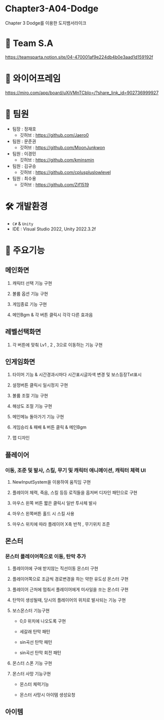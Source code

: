# Chapter3-A04-Dodge
Chapter 3 Dodge를 이용한 도지뱀서라이크

# 🎈 Team S.A
https://teamsparta.notion.site/04-470001af9e224db4b0e3aad1d159192f

# 🍺 와이어프레임
https://miro.com/app/board/uXjVMnTCbIo=/?share_link_id=902736999927

# 👬 팀원
* 팀장 : 정재호 
    * 깃허브 : https://github.com/Jaero0
* 팀원 : 문준권
    * 깃허브 : https://github.com/MoonJunkwon
* 팀원 : 이경민
    * 깃허브 : https://github.com/kminsmin
* 팀원 : 김규승
    * 깃허브 : https://github.com/cpluspluslowlevel
* 팀원 : 최수용
    * 깃허브 : https://github.com/Zif1519

# 🛠 개발환경
* `C#` & `Unity`
* IDE : Visual Studio 2022, Unity 2022.3.2f

# 📃 주요기능

## 메인화면
1. 캐릭터 선택 기능 구현

2. 볼륨 옵션 기능 구현

3. 게임종료 기능 구현

4. 메인Bgm & 각 버튼 클릭시 각각 다른 효과음

## 레벨선택화면
1. 각 버튼에 맞춰 Lv1 , 2 , 3으로 이동하는 기능 구현

## 인게임화면
1. 타이머 기능 & 시간경과시마다 시간표시글자색 변경 및 보스등장Txt표시

2. 설정버튼 클릭시 일시정지 구현

3. 볼륨 조절 기능 구현

4. 해상도 조절 기능 구현

5. 메인메뉴 돌아가기 기능 구현

6. 게임승리 & 패배 & 버튼 클릭 & 메인Bgm 

7. 맵 디자인

## 플레이어
### 이동, 조준 및 발사, 스킬, 무기 및 캐릭터 애니메이션, 캐릭터 체력 UI
1. NewInputSystem을 이용하여 움직임 구현

2. 플레이어 체력, 죽음, 스킬 등등 로직들을 옵저버 디자인 패턴으로 구현

3. 마우스 왼쪽 버튼 짧은 클릭시 일반 투사체 발사

4. 마우스 왼쪽버튼 홀드 시 스킬 사용

5. 마우스 위치에 따라 플레이어 X축 반적 , 무기위치 조준

## 몬스터
### 몬스터 플레이어쪽으로 이동, 탄막 추가
1. 플레이어에 구애 받지않는 직선이동 몬스터 구현

2. 플레이어쪽으로 조금씩 경로변경을 하는 약한 유도성 몬스터 구현

3. 플레이어 근처에 멈춰서 플레이어에게 미사일을 쏘는 몬스터 구현

4. 탄막이 생성될때, 당시의 플레이어의 위치로 발사되는 기능 구현

5. 보스몬스터 기능구현
    * 0,0 위치에 나오도록 구현
    
    * 세갈래 탄막 패턴
    
    * sin곡선 탄막 패턴
    
    * sin곡선 탄막 회전 패턴
    
6. 몬스터 스폰 기능 구현

7. 몬스터 사망 기능구현
    * 몬스터 체력기능
    
    * 몬스터 사망시 아이템 생성요청

## 아이템
